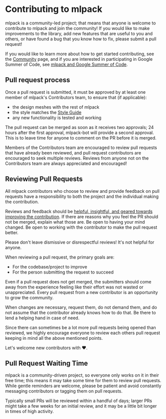 # Contributing to mlpack

mlpack is a community-led project; that means that anyone is welcome to
contribute to mlpack and join the community!  If you would like to make
improvements to the library, add new features that are useful to you and others,
or have found a bug that you know how to fix, please submit a pull request!

If you would like to learn more about how to get started contributing, see the
[Community](https://www.mlpack.org/doc/developer/community.html) page, and if you are
interested in participating in Google Summer of Code, see
[mlpack and Google Summer of Code](http://www.mlpack.org/doc/developer/gsoc.html).

## Pull request process

Once a pull request is submitted, it must be approved by at least one member of
mlpack's Contributors team, to ensure that (if applicable):

 * the design meshes with the rest of mlpack
 * the style matches the
   [Style Guide](http://github.com/mlpack/mlpack/wiki/DesignGuidelines)
 * any new functionality is tested and working

The pull request can be merged as soon as it receives two approvals; 24 hours
after the first approval, mlpack-bot will provide a second approval.  This is to
leave time for anyone to comment on the PR before it is merged.

Members of the Contributors team are encouraged to review pull requests that
have already been reviewed, and pull request contributors are encouraged to seek
multiple reviews.  Reviews from anyone not on the Contributors team are always
appreciated and encouraged!

## Reviewing Pull Requests

All mlpack contributors who choose to review and provide feedback on pull
requests have a responsibility to both the project and the individual making
the contribution. 

Reviews and feedback should be
[helpful, insightful, and geared towards improving the contribution](
  https://www.youtube.com/watch?v=NNXk_WJzyMI).
If there are reasons why you feel the PR should not be merged, explain
what those are. Be open to having your mind changed. Be open to
working with the contributor to make the pull request better.

Please don't leave dismissive or disrespectful reviews!  It's not helpful for
anyone.

When reviewing a pull request, the primary goals are:

- For the codebase/project to improve
- For the person submitting the request to succeed

Even if a pull request does not get merged, the submitters should come away
from the experience feeling like their effort was not wasted or unappreciated.
Every pull request from a new contributor is an opportunity to grow the community. 

When changes are necessary, request them, do not demand them, and do not assume
that the contributor already knows how to do that. Be there to lend a helping
hand in case of need.

Since there can sometimes be a lot more pull requests being opened than
reviewed, we highly encourage everyone to review each others pull request
keeping in mind all the above mentioned points.

Let's welcome new contributors with ❤️.

## Pull Request Waiting Time 

mlpack is a community-driven project, so everyone only works on it in their
free time; this means it may take some time for them to review pull requests.
While gentle reminders are welcome, please be patient and avoid constantly
messaging contributors or tagging them on pull requests.

Typically small PRs will be reviewed within a handful of days; larger PRs might
take a few weeks for an initial review, and it may be a little bit longer in 
times of high activity.
